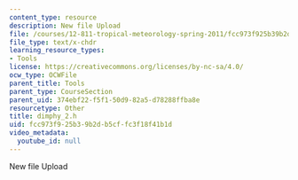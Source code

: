 ```yaml
---
content_type: resource
description: New file Upload
file: /courses/12-811-tropical-meteorology-spring-2011/fcc973f925b39b2db5cffc3f18f41b1d_dimphy_2.h
file_type: text/x-chdr
learning_resource_types:
- Tools
license: https://creativecommons.org/licenses/by-nc-sa/4.0/
ocw_type: OCWFile
parent_title: Tools
parent_type: CourseSection
parent_uid: 374ebf22-f5f1-50d9-82a5-d78288ffba8e
resourcetype: Other
title: dimphy_2.h
uid: fcc973f9-25b3-9b2d-b5cf-fc3f18f41b1d
video_metadata:
  youtube_id: null
---
```

New file Upload